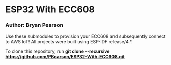 # ESP32 With ECC608

### Author: Bryan Pearson

Use these submodules to provision your ECC608 and subsequently connect to AWS IoT! All projects were built using ESP-IDF release/4.*.

To clone this repository, run **git clone --recursive https://github.com/PBearson/ESP32-With-ECC608.git**